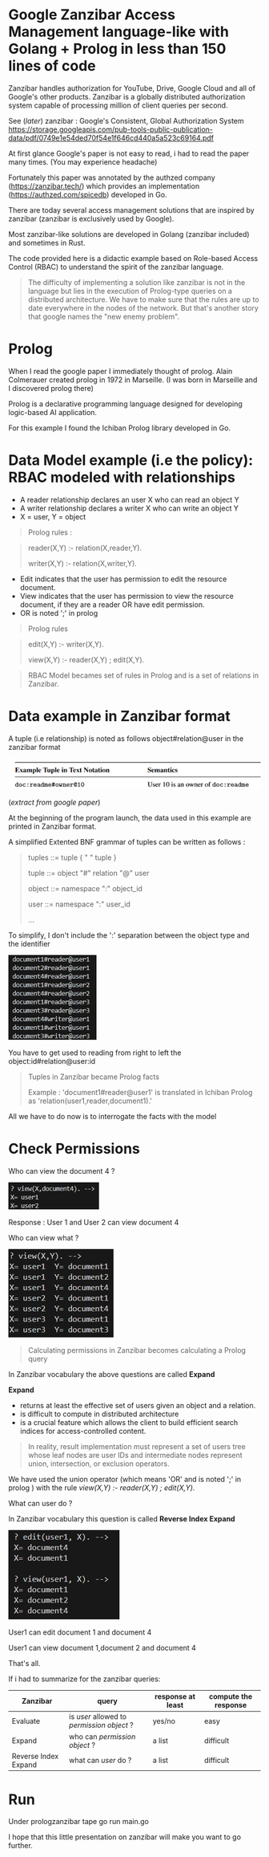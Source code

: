 # Google Zanzibar Access Management  language-like with Golang + Prolog in less than 150 lines of code

Zanzibar handles authorization for YouTube, Drive, Google Cloud and all of Google's other products.
Zanzibar is a globally distributed authorization system capable of processing million of client queries per second.

See (_later_) zanzibar : Google's Consistent, Global Authorization System
https://storage.googleapis.com/pub-tools-public-publication-data/pdf/0749e1e54ded70f54e1f646cd440a5a523c69164.pdf

At first glance Google's paper is not easy to read, i had to read the paper many times. (You may experience headache)

Fortunately this paper was annotated by the authzed company (https://zanzibar.tech/) which provides an implementation (https://authzed.com/spicedb) developed in Go.

There are today several access management solutions  that are inspired by zanzibar (zanzibar is exclusively used by Google).

Most zanzibar-like solutions are developed in Golang (zanzibar included) and sometimes in Rust.

The code provided here is a didactic example based on Role-based Access Control (RBAC) to understand the spirit of the zanzibar language.

> The difficulty of implementing a solution like zanzibar is not in the language but lies in the execution of Prolog-type queries on a distributed architecture.
> We have to make sure that the rules are up to date everywhere in the nodes of the network.
> But that's another story that google names the "new enemy problem".

# Prolog

When I read the google paper I immediately thought of prolog. Alain Colmerauer created prolog in 1972 in Marseille.
(I was born in Marseille and I discovered prolog there)

Prolog is a declarative programming language designed for developing logic-based AI application.

For this example I found the Ichiban Prolog library developed in Go.

# Data Model example (i.e the policy): RBAC modeled with relationships 

- A reader relationship declares an user X who can read an object Y
- A writer relationship declares a writer X who can write an object Y
- X = user, Y = object

> Prolog rules :

> reader(X,Y) :- relation(X,reader,Y).
>
> writer(X,Y) :- relation(X,writer,Y).

- Edit indicates that the user has permission to edit the resource document. 
- View indicates that the user has permission to view the resource document, if they are a reader OR have edit permission.
- OR is noted ';' in prolog

> Prolog rules

> edit(X,Y) :- writer(X,Y).
> 
> view(X,Y) :- reader(X,Y) ; edit(X,Y). 

> RBAC Model becames set of rules in Prolog and is a set of relations in Zanzibar.


# Data example in Zanzibar format 

A tuple (i.e relationship) is noted as follows object#relation@user in the zanzibar format

![image info](ZPaper1.png)

(_extract from google paper_)

At the beginning of the program launch, the data used in this example are printed in Zanzibar format.

A simplified Extented BNF grammar of tuples can be written as follows :

> tuples ::= tuple { " " tuple }
>
> tuple ::= object "#" relation "@" user
>
> object ::= namespace ":" object_id
>
> user  ::= namespace ":" user_id 
>
> ...

To simplify, I don't include the ':' separation between the object type and the identifier

![image info](dataTuples.png)

You have to get used to reading from right to left the object:id#relation@user:id


> Tuples in Zanzibar became Prolog facts
>
> Example : 'document1#reader@user1' is translated in Ichiban Prolog as  'relation(user1,reader,document1).'

All we have to do now is to interrogate the facts with the model

 # Check Permissions

Who can view the document 4 ?

![image info](question2.png)

Response : User 1 and User 2 can view document 4

Who can view what ?

![image info](question1.png)

> Calculating permissions in Zanzibar becomes calculating a Prolog query


In Zanzibar vocabulary the above questions are called __Expand__

__Expand__

- returns at least the effective set of users  given an object and a relation. 
- is difficult to compute in distributed architecture 
- is a crucial feature which allows the client to build efficient search indices for access-controlled content.

> In reality, result implementation must represent a set of users tree whose leaf nodes are user IDs and intermediate nodes represent union, intersection, or exclusion operators.

We have used the union operator (which means 'OR' and is noted ';' in prolog ) with the rule  _view(X,Y) :- reader(X,Y) ; edit(X,Y)._


What can user do ?

In Zanzibar vocabulary this question is called __Reverse Index Expand__ 

![image info](question3.png)

User1 can edit document 1 and document 4

User1 can view document 1,document 2 and document 4

That's all.

If i had to summarize for the zanzibar queries:

| Zanzibar             |  query  | response at least | compute the response|
|----------------------|---------|----------|---------|
| Evaluate             | is _user_ allowed to _permission_ _object_ ? | yes/no | easy  |
| Expand               |   who can _permission_ _object_  ? |   a list |  difficult   |
| Reverse Index Expand |   what can _user_ do ?       |    a list| difficult |

# Run

Under prologzanzibar tape go run main.go

I hope that this little presentation on zanzibar will make you want to go further.
